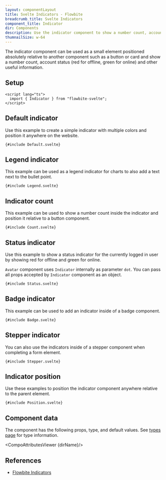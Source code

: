 ```yaml
---
layout: componentLayout
title: Svelte Indicators - Flowbite
breadcrumb_title: Svelte Indicators
component_title: Indicator
dir: Components
description: Use the indicator component to show a number count, account status, or as a loading label positioned relative to the parent component coded with Tailwind CSS
thumnailSize: w-64
---
```


<script lang="ts">
  import { CompoAttributesViewer, GitHubCompoLinks, toKebabCase } from '../../utils'
  import { P, A } from '$lib'
  const dirName = toKebabCase(component_title)
</script>

The indicator component can be used as a small element positioned absolutely relative to another component such as a button or card and show a number count, account status (red for offline, green for online) and other useful information.

## Setup

```svelte example hideOutput
<script lang="ts">
  import { Indicator } from "flowbite-svelte";
</script>
```

## Default indicator

Use this example to create a simple indicator with multiple colors and position it anywhere on the website.

```svelte example class="flex gap-2"
{#include Default.svelte}
```

## Legend indicator

This example can be used as a legend indicator for charts to also add a text next to the bullet point.

```svelte example class="text-sm font-medium text-gray-900 dark:text-white flex gap-2"
{#include Legend.svelte}
```

## Indicator count

This example can be used to show a number count inside the indicator and position it relative to a button component.

```svelte example class="space-y-4"
{#include Count.svelte}
```

## Status indicator

Use this example to show a status indicator for the currently logged in user by showing red for offline and green for online.

`Avatar` component uses `Indicator` internally as parameter `dot`. You can pass all props accepted by `Indicator` component as an object.

```svelte example class="flex gap-2"
{#include Status.svelte}
```

## Badge indicator

This example can be used to add an indicator inside of a badge component.

```svelte example class="flex gap-2"
{#include Badge.svelte}
```

## Stepper indicator

You can also use the indicators inside of a stepper component when completing a form element.

```svelte example class="space-y-8"
{#include Stepper.svelte}
```

## Indicator position

Use these examples to position the indicator component anywhere relative to the parent element.

```svelte example class="flex gap-4"
{#include Position.svelte}
```

## Component data

The component has the following props, type, and default values. See [types page](/docs/pages/typescript) for type information.

<CompoAttributesViewer {dirName}/>

## References

- [Flowbite Indicators](https://flowbite.com/docs/components/indicators/)

<GitHubCompoLinks />
